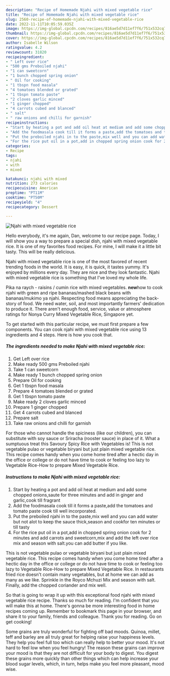 ```yaml
---
description: "Recipe of Homemade Njahi with mixed vegetable rice"
title: "Recipe of Homemade Njahi with mixed vegetable rice"
slug: 2560-recipe-of-homemade-njahi-with-mixed-vegetable-rice
date: 2022-11-11T10:05:59.035Z
image: https://img-global.cpcdn.com/recipes/816ae5d7d11ef7f6/751x532cq70/njahi-with-mixed-vegetable-rice-recipe-main-photo.jpg
thumbnail: https://img-global.cpcdn.com/recipes/816ae5d7d11ef7f6/751x532cq70/njahi-with-mixed-vegetable-rice-recipe-main-photo.jpg
cover: https://img-global.cpcdn.com/recipes/816ae5d7d11ef7f6/751x532cq70/njahi-with-mixed-vegetable-rice-recipe-main-photo.jpg
author: Isabelle Wilson
ratingvalue: 4.2
reviewcount: 31820
recipeingredient:
- " Left over rice"
- "500 gms Preboiled njahi"
- "1 can sweetcorn"
- "1 bunch chopped spring onion"
- " Oil for cooking"
- "1 tbspn food masala"
- "4 tomatoes blended or grated"
- "1 tbspn tomato paste"
- "2 cloves garlic minced"
- "1 ginger chopped"
- "4 carrots cubed and blanced"
- " salt"
- " raw onions and chilli for garnish"
recipeinstructions:
- "Start by heating a pot and add oil heat at medium and add some chopped onions,saute for three minutes and add in ginger and garlic,cook till fragrant"
- "Add the foodmasala cook till it forms a paste,add the tomatoes and tomato paste cook till well incorporated."
- "Put the preboiled njahi in to the paste,mix well and you can add water but not alot to keep the sauce thick,season and cookfor ten minutes or till tasty"
- "For the rice put oil in a pot,add in chopped spring onion cook for 2 minutes and add carrots and sweetcorn,mix and add the left over rice mix and season with salt.you can add butter if you like."
categories:
- Recipe
tags:
- njahi
- with
- mixed

katakunci: njahi with mixed 
nutrition: 273 calories
recipecuisine: American
preptime: "PT11M"
cooktime: "PT50M"
recipeyield: "4"
recipecategory: Dessert

---
```



![Njahi with mixed vegetable rice](https://img-global.cpcdn.com/recipes/816ae5d7d11ef7f6/751x532cq70/njahi-with-mixed-vegetable-rice-recipe-main-photo.jpg)

Hello everybody, it's me again, Dan, welcome to our recipe page. Today, I will show you a way to prepare a special dish, njahi with mixed vegetable rice. It is one of my favorites food recipes. For mine, I will make it a little bit tasty. This will be really delicious.

Njahi with mixed vegetable rice is one of the most favored of recent trending foods in the world. It is easy, it is quick, it tastes yummy. It's enjoyed by millions every day. They are nice and they look fantastic. Njahi with mixed vegetable rice is something that I've loved my whole life.

Pika na raych - raisins / cumin rice with mixed vegetables. **new**how to cook njahi with green and ripe bananas/mashed black beans with bananas/mukimo ya njahi. Respecting food means appreciating the back-story of food. We need water, soil, and most importantly farmers&#39; dedication ‍to produce it. There aren&#39;t enough food, service, value or atmosphere ratings for Nonya Curry Mixed Vegetable Rice, Singapore yet.


To get started with this particular recipe, we must first prepare a few components. You can cook njahi with mixed vegetable rice using 13 ingredients and 4 steps. Here is how you cook that.

<!--inarticleads1-->

##### The ingredients needed to make Njahi with mixed vegetable rice:

1. Get  Left over rice
1. Make ready 500 gms Preboiled njahi
1. Take 1 can sweetcorn
1. Make ready 1 bunch chopped spring onion
1. Prepare  Oil for cooking
1. Get 1 tbspn food masala
1. Prepare 4 tomatoes blended or grated
1. Get 1 tbspn tomato paste
1. Make ready 2 cloves garlic minced
1. Prepare 1 ginger chopped
1. Get 4 carrots cubed and blanced
1. Prepare  salt
1. Take  raw onions and chilli for garnish


For those who cannot handle the spiciness (like our children), you can substitute with soy sauce or Sriracha (rooster sauce) in place of it. What a sumptuous treat this Savoury Spicy Rice with Vegetables is! This is not vegetable pulao or vegetable biryani but just plain mixed vegetable rice. This recipe comes handy when you come home tired after a hectic day in the office or college or do not have time to cook or feeling too lazy to Vegetable Rice-How to prepare Mixed Vegetable Rice. 

<!--inarticleads2-->

##### Instructions to make Njahi with mixed vegetable rice:

1. Start by heating a pot and add oil heat at medium and add some chopped onions,saute for three minutes and add in ginger and garlic,cook till fragrant
1. Add the foodmasala cook till it forms a paste,add the tomatoes and tomato paste cook till well incorporated.
1. Put the preboiled njahi in to the paste,mix well and you can add water but not alot to keep the sauce thick,season and cookfor ten minutes or till tasty
1. For the rice put oil in a pot,add in chopped spring onion cook for 2 minutes and add carrots and sweetcorn,mix and add the left over rice mix and season with salt.you can add butter if you like.


This is not vegetable pulao or vegetable biryani but just plain mixed vegetable rice. This recipe comes handy when you come home tired after a hectic day in the office or college or do not have time to cook or feeling too lazy to Vegetable Rice-How to prepare Mixed Vegetable Rice. In restaurants fried rice doesn&#39;t contain many vegetables, but at home we can add as many as we like. Sprinkle in the Royco Mchuzi Mix and season with salt. Finally, add the chopped coriander and mix well. 

So that is going to wrap it up with this exceptional food njahi with mixed vegetable rice recipe. Thanks so much for reading. I'm confident that you will make this at home. There's gonna be more interesting food in home recipes coming up. Remember to bookmark this page in your browser, and share it to your family, friends and colleague. Thank you for reading. Go on get cooking!

Some grains are truly wonderful for fighting off bad moods. Quinoa, millet, teff and barley are all truly great for helping raise your happiness levels. They help you feel full too which can really help to better your mood. It's not hard to feel low when you feel hungry! The reason these grains can improve your mood is that they are not difficult for your body to digest. You digest these grains more quickly than other things which can help increase your blood sugar levels, which, in turn, helps make you feel more pleasant, mood wise.
